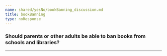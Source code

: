 ```yaml
---
name: shared/yesNo/bookBanning_discussion.md
title: bookBanning
type: noResponse
---
```


### Should parents or other adults be able to ban books from schools and libraries?

---

